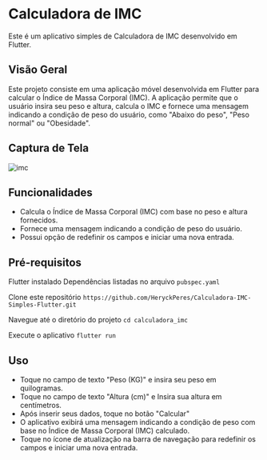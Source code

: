 # Calculadora de IMC

Este é um aplicativo simples de Calculadora de IMC desenvolvido em Flutter.

## Visão Geral

Este projeto consiste em uma aplicação móvel desenvolvida em Flutter para calcular o Índice de Massa Corporal (IMC). A aplicação permite que o usuário insira seu peso e altura, calcula o IMC e fornece uma mensagem indicando a condição de peso do usuário, como "Abaixo do peso", "Peso normal" ou "Obesidade".

## Captura de Tela


![imc](https://github.com/HeryckPeres/Calculadora-IMC-Simples/assets/54678836/5cf249d8-7d3e-4284-8d8b-38adf8fe07be)


## Funcionalidades

- Calcula o Índice de Massa Corporal (IMC) com base no peso e altura fornecidos.
- Fornece uma mensagem indicando a condição de peso do usuário.
- Possui opção de redefinir os campos e iniciar uma nova entrada.

## Pré-requisitos

Flutter instalado
Dependências listadas no arquivo `pubspec.yaml`

Clone este repositório
`https://github.com/HeryckPeres/Calculadora-IMC-Simples-Flutter.git`

Navegue até o diretório do projeto
`cd calculadora_imc`

Execute o aplicativo
`flutter run`

## Uso

- Toque no campo de texto "Peso (KG)" e insira seu peso em quilogramas.
- Toque no campo de texto "Altura (cm)" e Insira sua altura em centímetros.
- Após inserir seus dados, toque no botão "Calcular"
- O aplicativo exibirá uma mensagem indicando a condição de peso com base no Índice de Massa Corporal (IMC) calculado.
- Toque no ícone de atualização na barra de navegação para redefinir os campos e iniciar uma nova entrada.








